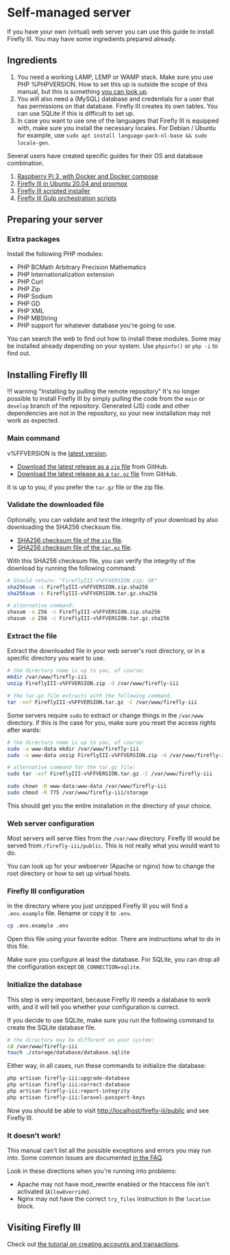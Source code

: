# Self-managed server

If you have your own (virtual) web server you can use this guide to install Firefly III. You may have some ingredients prepared already.

## Ingredients

1. You need a working LAMP, LEMP or WAMP stack. Make sure you use PHP %PHPVERSION. How to set this up is outside the scope of this manual, but this is something [you can look up](https://www.google.com/search?q=lamp+stack+php+%PHPVERSION). 
2. You will also need a (MySQL) database and credentials for a user that has permissions on that database. Firefly III creates its own tables. You can use SQLite if this is difficult to set up. 
3. In case you want to use one of the languages that Firefly III is equipped with, make sure you install the necessary locales. For Debian / Ubuntu for example, use `sudo apt install language-pack-nl-base && sudo locale-gen`.

Several users have created specific guides for their OS and database combination. 

1. [Raspberry Pi 3, with Docker and Docker compose](https://gist.github.com/josephbadow/588c2ae961231fe338c459127c7d835b)
2. [Firefly III in Ubuntu 20.04 and proxmox](https://gist.github.com/Engr-AllanG/34e77a08e1482284763fff429cdd92fa)
3. [Firefly III scripted installer](https://github.com/runlevel-4/firefly-iii-automation)
4. [Firefly III Gulp orchestration scripts](https://github.com/sidyes/firefly-iii-gulp)

## Preparing your server

### Extra packages

Install the following PHP modules:

* PHP BCMath Arbitrary Precision Mathematics
* PHP Internationalization extension
* PHP Curl
* PHP Zip
* PHP Sodium
* PHP GD
* PHP XML
* PHP MBString
* PHP support for whatever database you're going to use.

You can search the web to find out how to install these modules. Some may be installed already depending on your system. Use `phpinfo()` or `php -i` to find out.

## Installing Firefly III

!!! warning "Installing by pulling the remote repository"
    It's no longer possible to install Firefly III by simply pulling the code from the `main` or `develop` branch of the repository. Generated (JS) code and other dependencies are not in the repository, so your new installation may not work as expected.

### Main command

v%FFVERSION is the [latest version](https://version.firefly-iii.org/).

- [Download the latest release as a `zip` file](https://github.com/firefly-iii/firefly-iii/releases/download/v%FFVERSION/FireflyIII-v%FFVERSION.zip) from GitHub.
- [Download the latest release as a `tar.gz` file](https://github.com/firefly-iii/firefly-iii/releases/download/v%FFVERSION/FireflyIII-v%FFVERSION.tar.gz) from GitHub.

It is up to you, if you prefer the `tar.gz` file or the zip file.

### Validate the downloaded file

Optionally, you can validate and test the integrity of your download by also downloading the SHA256 checksum file. 

- [SHA256 checksum file of the `zip` file](https://github.com/firefly-iii/firefly-iii/releases/download/v%FFVERSION/FireflyIII-v%FFVERSION.zip.sha256).
- [SHA256 checksum file of the `tar.gz` file](https://github.com/firefly-iii/firefly-iii/releases/download/v%FFVERSION/FireflyIII-v%FFVERSION.tar.gz.sha256).

With this SHA256 checksum file, you can verify the integrity of the download by running the following command:

```bash
# Should return: "FireflyIII-v%FFVERSION.zip: OK"
sha256sum -c FireflyIII-v%FFVERSION.zip.sha256
sha256sum -c FireflyIII-v%FFVERSION.tar.gz.sha256

# alternative command:
shasum -a 256 -c FireflyIII-v%FFVERSION.zip.sha256
shasum -a 256 -c FireflyIII-v%FFVERSION.tar.gz.sha256
```

### Extract the file

Extract the downloaded file in your web server's root directory, or in a specific directory you want to use.

```bash
# the directory name is up to you, of course:
mkdir /var/www/firefly-iii
unzip FireflyIII-v%FFVERSION.zip -d /var/www/firefly-iii

# the tar.gz file extracts with the following command.
tar -xvf FireflyIII-v%FFVERSION.tar.gz -C /var/www/firefly-iii
```

Some servers require `sudo` to extract or change things in the `/var/www` directory. if this is the case for you, make sure you reset the access rights after wards: 

```bash
# the directory name is up to you, of course:
sudo -u www-data mkdir /var/www/firefly-iii
sudo -u www-data unzip FireflyIII-v%FFVERSION.zip -d /var/www/firefly-iii

# alternative command for the tar.gz file:
sudo tar -xvf FireflyIII-v%FFVERSION.tar.gz -C /var/www/firefly-iii

sudo chown -R www-data:www-data /var/www/firefly-iii
sudo chmod -R 775 /var/www/firefly-iii/storage
```

This should get you the entire installation in the directory of your choice.

### Web server configuration

Most servers will serve files from the `/var/www` directory. Firefly III would be served from `/firefly-iii/public`. This is not really what you would want to do.

You can look up for your webserver (Apache or nginx) how to change the root directory or how to set up virtual hosts. 

### Firefly III configuration

In the directory where you just unzipped Firefly III you will find a `.env.example` file. Rename or copy it to `.env`. 

```bash
cp .env.example .env
```

Open this file using your favorite editor. There are instructions what to do in this file.

Make sure you configure at least the database. For SQLite, you can drop all the configuration except `DB_CONNECTION=sqlite`.

### Initialize the database

This step is very important, because Firefly III needs a database to work with, and it will tell you whether your configuration is correct.

If you decide to use SQLite, make sure you run the following command to create the SQLite database file.

```bash
# the directory may be different on your system:
cd /var/www/firefly-iii
touch ./storage/database/database.sqlite
```

Either way, in all cases, run these commands to initialize the database:

```bash
php artisan firefly-iii:upgrade-database
php artisan firefly-iii:correct-database
php artisan firefly-iii:report-integrity
php artisan firefly-iii:laravel-passport-keys
```

Now you should be able to visit [http://localhost/firefly-iii/public](http://localhost/firefly-iii/public) and see Firefly III.

### It doesn't work!

This manual can't list all the possible exceptions and errors you may run into. Some common issues are documented [in the FAQ](../../../references/faq/install.md).

Look in these directions when you're running into problems:

* Apache may not have mod_rewrite enabled or the htaccess file isn't activated (`AllowOverride`).
* Nginx may not have the correct `try_files` instruction in the `location` block.

## Visiting Firefly III

Check out [the tutorial on creating accounts and transactions](../../../tutorials/finances/first-steps.md).

